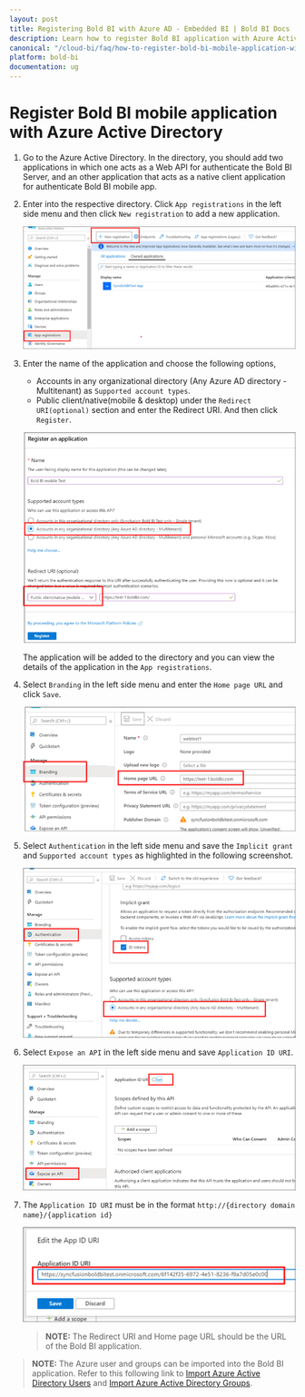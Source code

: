 ```yaml
---
layout: post
title: Registering Bold BI with Azure AD - Embedded BI | Bold BI Docs
description: Learn how to register Bold BI application with Azure Active Directory for authenticating Bold BI Embedded Server through browser.
canonical: "/cloud-bi/faq/how-to-register-bold-bi-mobile-application-with-azure-active-directory/"
platform: bold-bi
documentation: ug
---
```


# Register Bold BI mobile application with Azure Active Directory

1. Go to the Azure Active Directory. In the directory, you should add two applications in which one acts as a Web API for authenticate the Bold BI Server, and an other application that acts as a native client application for authenticate Bold BI mobile app.

2. Enter into the respective directory. Click `App registrations` in the left side menu and then click `New registration` to add a new application.

    ![Create new application](/static/assets/embedded/faq/images/add-application.png) 

3. Enter the name of the application and choose the following options,

    * Accounts in any organizational directory (Any Azure AD directory - Multitenant) as `Supported account types`.
    * Public client/native(mobile & desktop) under the `Redirect URI(optional)` section and enter the Redirect URI. And then click `Register`.

    ![Application type](/static/assets/embedded/faq/images/application-type.png) 

    The application will be added to the directory and you can view the details of the application in the `App registrations`.

4. Select `Branding` in the left side menu and enter the `Home page URL` and click `Save`.

    ![Save homepage](/static/assets/embedded/faq/images/azurehomepageurl.png)

5. Select `Authentication` in the left side menu and save the `Implicit grant` and `Supported account types` as highlighted in the following screenshot.

    ![Authentication](/static/assets/embedded/faq/images/authentication.png)

6. Select `Expose an API` in the left side menu and save `Application ID URI`.

    ![Application ID URI](/static/assets/embedded/faq/images/azureappid.png)

7. The `Application ID URI` must be in the format `http://{directory domain name}/{application id}`

    ![appiduri](/static/assets/embedded/faq/images/appiduri.png)

    > **NOTE:**  The Redirect URI and Home page URL should be the URL of the Bold BI application.

> **NOTE:**  The Azure user and groups can be imported into the Bold BI application. Refer to this following link to [Import Azure Active Directory Users](/embedded-bi/managing-resources/manage-users/import-active-directory-users/) and [Import Azure Active Directory Groups](/embedded-bi/managing-resources/manage-groups/import-azure-active-directory-groups/).
